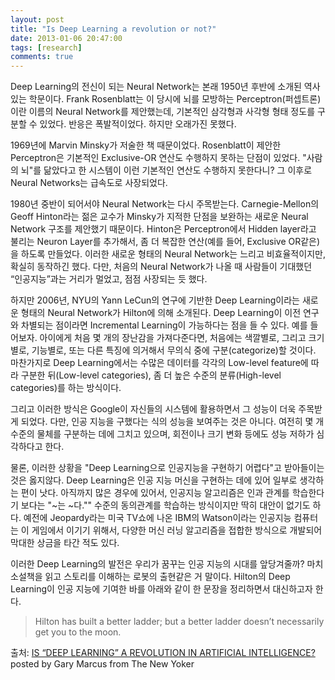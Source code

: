 ```yaml
---
layout: post
title: "Is Deep Learning a revolution or not?"
date: 2013-01-06 20:47:00
tags: [research]
comments: true
---
```


Deep Learning의 전신이 되는 Neural Network는 본래 1950년 후반에 소개된 역사있는 학문이다. Frank Rosenblatt는 이 당시에 뇌를 모방하는 Perceptron(퍼셉트론)이란 이름의 Neural Network를 제안했는데, 기본적인 삼각형과 사각형 형태 정도를 구분할 수 있었다. 반응은 폭발적이었다. 하지만 오래가진 못했다.

1969년에 Marvin Minsky가 저술한 책 때문이었다. Rosenblatt이 제안한 Perceptron은 기본적인 Exclusive-OR 연산도 수행하지 못하는 단점이 있었다. "사람의 뇌"를 닮았다고 한 시스템이 이런 기본적인 연산도 수행하지 못한다니? 그 이후로 Neural Networks는 급속도로 사장되었다.

1980년 중반이 되어서야 Neural Network는 다시 주목받는다. Carnegie-Mellon의 Geoff Hinton라는 젊은 교수가 Minsky가 지적한 단점을 보완하는 새로운 Neural Network 구조를 제안했기 때문이다. Hinton은 Perceptron에서 Hidden layer라고 불리는 Neuron Layer를 추가해서, 좀 더 복잡한 연산(예를 들어, Exclusive OR같은)을 하도록 만들었다. 이러한 새로운 형태의 Neural Network는 느리고 비효율적이지만, 확실히 동작하긴 했다. 다만, 처음의 Neural Network가 나올 때 사람들이 기대했던 “인공지능”과는 거리가 멀었고, 점점 사장되는 듯 했다.

하지만 2006년, NYU의 Yann LeCun의 연구에 기반한 Deep Learning이라는 새로운 형태의 Neural Network가 Hilton에 의해 소개된다. Deep Learning이 이전 연구와 차별되는 점이라면 Incremental Learning이 가능하다는 점을 들 수 있다. 예를 들어보자. 아이에게 처음 몇 개의 장난감을 가져다준다면, 처음에는 색깔별로, 그리고 크기별로, 기능별로, 또는 다른 특징에 의거해서 무의식 중에 구분(categorize)할 것이다. 마찬가지로 Deep Learning에서는 수많은 데이터를 각각의 Low-level feature에 따라 구분한 뒤(Low-level categories), 좀 더 높은 수준의 분류(High-level categories)를 하는 방식이다.

그리고 이러한 방식은 Google이 자신들의 시스템에 활용하면서 그 성능이 더욱 주목받게 되었다. 다만, 인공 지능을 구했다는 식의 성능을 보여주는 것은 아니다. 여전히 몇 개 수준의 물체를 구분하는 데에 그치고 있으며, 회전이나 크기 변화 등에도 성능 저하가 심각하다고 한다.

물론, 이러한 상황을 "Deep Learning으로 인공지능을 구현하기 어렵다"고 받아들이는 것은 옳지않다. Deep Learning은 인공 지능 머신을 구현하는 데에 있어 일부로 생각하는 편이 낫다. 아직까지 많은 경우에 있어서, 인공지능 알고리즘은 인과 관계를 학습한다기 보다는 "~는 ~다."" 수준의 동의관계를 학습하는 방식이지만 딱히 대안이 없기도 하다. 예전에 Jeopardy라는 미국 TV쇼에 나온 IBM의 Watson이라는 인공지능 컴퓨터는 이 게임에서 이기기 위해서, 다양한 머신 러닝 알고리즘을 접합한 방식으로 개발되어 막대한 상금을 타간 적도 있다.

이러한 Deep Learning의 발전은 우리가 꿈꾸는 인공 지능의 시대를 앞당겨줄까? 마치 소설책을 읽고 스토리를 이해하는 로봇의 출현같은 거 말이다. Hilton의 Deep Learning이 인공 지능에 기여한 바를 아래와 같이 한 문장을 정리하면서 대신하고자 한다.

> Hilton has built a better ladder; but a better ladder doesn’t necessarily get you to the moon.

출처: [IS “DEEP LEARNING” A REVOLUTION IN ARTIFICIAL INTELLIGENCE?](http://www.newyorker.com/online/blogs/newsdesk/2012/11/is-deep-learning-a-revolution-in-artificial-intelligence.html) posted by Gary Marcus from The New Yoker
